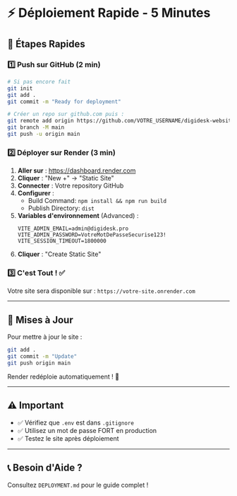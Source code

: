 # ⚡ Déploiement Rapide - 5 Minutes

## 🚀 Étapes Rapides

### 1️⃣ Push sur GitHub (2 min)

```bash
# Si pas encore fait
git init
git add .
git commit -m "Ready for deployment"

# Créer un repo sur github.com puis :
git remote add origin https://github.com/VOTRE_USERNAME/digidesk-website.git
git branch -M main
git push -u origin main
```

### 2️⃣ Déployer sur Render (3 min)

1. **Aller sur** : https://dashboard.render.com
2. **Cliquer** : "New +" → "Static Site"
3. **Connecter** : Votre repository GitHub
4. **Configurer** :
   - Build Command: `npm install && npm run build`
   - Publish Directory: `dist`
5. **Variables d'environnement** (Advanced) :
   ```
   VITE_ADMIN_EMAIL=admin@digidesk.pro
   VITE_ADMIN_PASSWORD=VotreMotDePasseSecurise123!
   VITE_SESSION_TIMEOUT=1800000
   ```
6. **Cliquer** : "Create Static Site"

### 3️⃣ C'est Tout ! ✅

Votre site sera disponible sur : `https://votre-site.onrender.com`

---

## 🔄 Mises à Jour

Pour mettre à jour le site :

```bash
git add .
git commit -m "Update"
git push origin main
```

Render redéploie automatiquement ! 🎉

---

## ⚠️ Important

- ✅ Vérifiez que `.env` est dans `.gitignore`
- ✅ Utilisez un mot de passe FORT en production
- ✅ Testez le site après déploiement

---

## 📞 Besoin d'Aide ?

Consultez `DEPLOYMENT.md` pour le guide complet !
